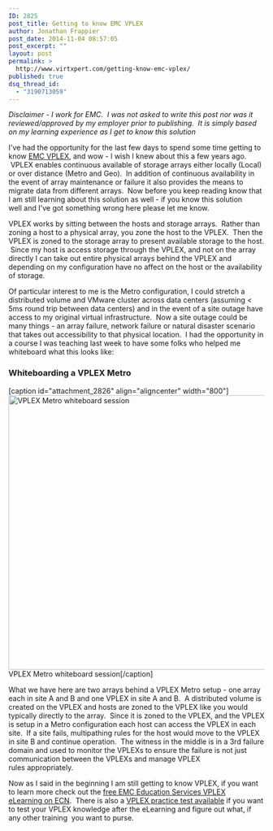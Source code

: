 ```yaml
---
ID: 2825
post_title: Getting to know EMC VPLEX
author: Jonathan Frappier
post_date: 2014-11-04 08:57:05
post_excerpt: ""
layout: post
permalink: >
  http://www.virtxpert.com/getting-know-emc-vplex/
published: true
dsq_thread_id:
  - "3190713059"
---
```

<em>*Disclaimer - I work for EMC.  I was not asked to write this post nor was it reviewed/approved by my employer prior to publishing.  It is simply based on my learning experience as I get to know this solution*</em>

I've had the opportunity for the last few days to spend some time getting to know <a href="http://www.emc.com/storage/vplex/vplex.htm" target="_blank">EMC VPLEX</a>, and wow - I wish I knew about this a few years ago.  VPLEX enables continuous available of storage arrays either locally (Local) or over distance (Metro and Geo).  In addition of continuous availability in the event of array maintenance or failure it also provides the means to migrate data from different arrays.  Now before you keep reading know that I am still learning about this solution as well - if you know this solution well and I've got something wrong here please let me know.

VPLEX works by sitting between the hosts and storage arrays.  Rather than zoning a host to a physical array, you zone the host to the VPLEX.  Then the VPLEX is zoned to the storage array to present available storage to the host.  Since my host is access storage through the VPLEX, and not on the array directly I can take out entire physical arrays behind the VPLEX and depending on my configuration have no affect on the host or the availability of storage.

Of particular interest to me is the Metro configuration, I could stretch a distributed volume and VMware cluster across data centers (assuming &lt; 5ms round trip between data centers) and in the event of a site outage have access to my original virtual infrastructure.  Now a site outage could be many things - an array failure, network failure or natural disaster scenario that takes out accessibility to that physical location.  I had the opportunity in a course I was teaching last week to have some folks who helped me whiteboard what this looks like:
<h3>Whiteboarding a VPLEX Metro</h3>
[caption id="attachment_2826" align="aligncenter" width="800"]<a href="http://www.virtxpert.com/wp-content/uploads/2014/11/vplex.jpg"><img class="wp-image-2826 size-full" src="http://www.virtxpert.com/wp-content/uploads/2014/11/vplex.jpg" alt="VPLEX Metro whiteboard session" width="800" height="540" /></a> VPLEX Metro whiteboard session[/caption]

What we have here are two arrays behind a VPLEX Metro setup - one array each in site A and B and one VPLEX in site A and B.  A distributed volume is created on the VPLEX and hosts are zoned to the VPLEX like you would typically directly to the array.  Since it is zoned to the VPLEX, and the VPLEX is setup in a Metro configuration each host can access the VPLEX in each site.  If a site fails, multipathing rules for the host would move to the VPLEX in site B and continue operation.  The witness in the middle is in a 3rd failure domain and used to monitor the VPLEXs to ensure the failure is not just communication between the VPLEXs and manage VPLEX rules appropriately.

Now as I said in the beginning I am still getting to know VPLEX, if you want to learn more check out the <a href="https://community.emc.com/docs/DOC-34286" target="_blank">free EMC Education Services VPLEX eLearning on ECN</a>.  There is also a <a href="https://community.emc.com/docs/DOC-17867" target="_blank">VPLEX practice test available</a> if you want to test your VPLEX knowledge after the eLearning and figure out what, if any other training  you want to purse.